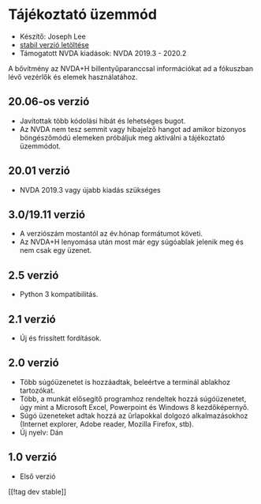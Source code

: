 # Tájékoztató üzemmód #

* Készítő: Joseph Lee
* [stabil verzió letöltése][1]
* Támogatott NVDA kiadások: NVDA 2019.3 - 2020.2

A bővítmény az NVDA+H billentyűparanccsal információkat ad a fókuszban lévő
vezérlők és elemek használatához.

## 20.06-os verzió

* Javítottak több kódolási hibát és lehetséges bugot.
* Az NVDA nem tesz semmit vagy hibajelző hangot ad amikor bizonyos
  böngészőmódú elemeken próbáljuk meg aktiválni a tájékoztató üzemmódot.

## 20.01 verzió

* NVDA 2019.3 vagy újabb kiadás szükséges

## 3.0/19.11 verzió

* A verziószám mostantól az év.hónap formátumot követi.
* Az NVDA+H lenyomása után most már egy súgóablak jelenik meg és nem csak
  egy üzenet.

## 2.5 verzió

* Python 3 kompatibilitás.

## 2.1 verzió

* Új és frissített fordítások.

## 2.0 verzió

* Több súgóüzenetet is hozzáadtak, beleértve a terminál ablakhoz tartozókat.
* Több, a munkát elősegítő programhoz rendeltek hozzá súgóüzenetet, úgy mint
  a Microsoft Excel, Powerpoint és Windows 8 kezdőképernyő.
* Súgó üzeneteket adtak hozzá az űrlapokkal dolgozó alkalmazásokhoz
  (Internet explorer, Adobe reader, Mozilla Firefox, stb).
* Új nyelv: Dán

## 1.0 verzió

* Első verzió

[[!tag dev stable]]

[1]: https://addons.nvda-project.org/files/get.php?file=cua

[2]: https://addons.nvda-project.org/files/get.php?file=cua-dev
